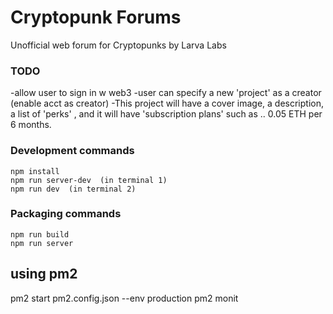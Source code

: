 # Cryptopunk Forums 
  
Unofficial web forum for Cryptopunks by Larva Labs
 


### TODO
 
-allow user to sign in w web3 
-user can specify a new 'project' as a creator   (enable acct as creator) 
-This project will have a cover image, a description, a list of 'perks' , and it will have 'subscription plans' such as .. 0.05 ETH per 6 months. 






### Development commands
```
npm install
npm run server-dev  (in terminal 1)
npm run dev  (in terminal 2)
```

### Packaging commands
```
npm run build
npm run server
```


## using pm2

 pm2 start pm2.config.json --env production 
pm2 monit 